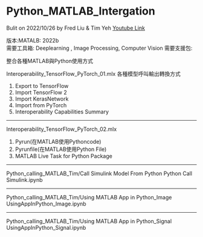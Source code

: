 # Python_MATLAB_Intergation

Bulit on 2022/10/26 by Fred Liu & Tim Yeh
[Youtube Link](https://www.youtube.com/@FredMATLAB)  

版本:MATALB: 2022b  
需要工具箱: Deeplearning , Image Processing, Computer Vision
需要支援包:

整合各種MATLAB與Python使用方式

Interoperability_TensorFlow_PyTorch_01.mlx
各種模型呼叫輸出轉換方式
1. Export to TensorFlow
2. Import TensorFlow 2
3. Import KerasNetwork
4. Import from PyTorch
5. Interoperability Capabilities Summary
----------------------------------------------------------------------
Interoperability_TensorFlow_PyTorch_02.mlx
1. Pyrun(在MATLAB使用Pythoncode)
2. Pyrunfile(在MATLAB使用Python File)
3. MATLAB Live Task for Python Package

----------------------------------------------------------------------
Python_calling_MATLAB_Tim/Call Simulink Model From Python
Python Call Simulink.ipynb

----------------------------------------------------------------------
Python_calling_MATLAB_Tim/Using MATLAB App in Python_Image
UsingAppInPython_Image.ipynb

----------------------------------------------------------------------
Python_calling_MATLAB_Tim/Using MATLAB App in Python_Signal
UsingAppInPython_Signal.ipynb

